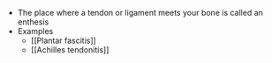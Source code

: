 - The place where a tendon or ligament meets your bone is called an enthesis
- Examples
	- [[Plantar fascitis]]
	- [[Achilles tendonitis]]  